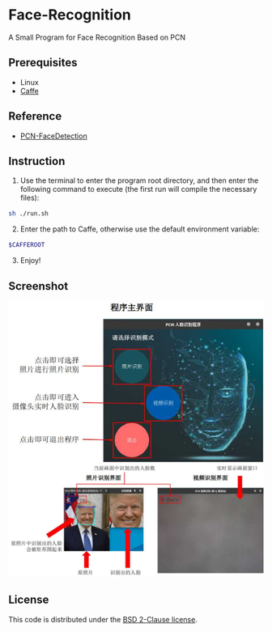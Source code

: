 # Face-Recognition
A Small Program for Face Recognition Based on PCN

## Prerequisites
* Linux
* [Caffe](https://github.com/BVLC/caffe)

## Reference
* [PCN-FaceDetection](https://github.com/Jack-CV/PCN-FaceDetection/)

## Instruction
1. Use the terminal to enter the program root directory, and then enter the following command to execute (the first run will compile the necessary files):
```Bash
sh ./run.sh
```

2. Enter the path to Caffe, otherwise use the default environment variable:
```Bash
$CAFFEROOT
```

3. Enjoy!

## Screenshot
<img src="https://raw.githubusercontent.com/Orainge/Face-Recognition/master/screenshot/screenshot1.jpg" width=640 alt="Program main interface">
<img src="https://raw.githubusercontent.com/Orainge/Face-Recognition/master/screenshot/screenshot2.jpg" width=640 alt="Function Interface">

## License
This code is distributed under the [BSD 2-Clause license](LICENSE).
